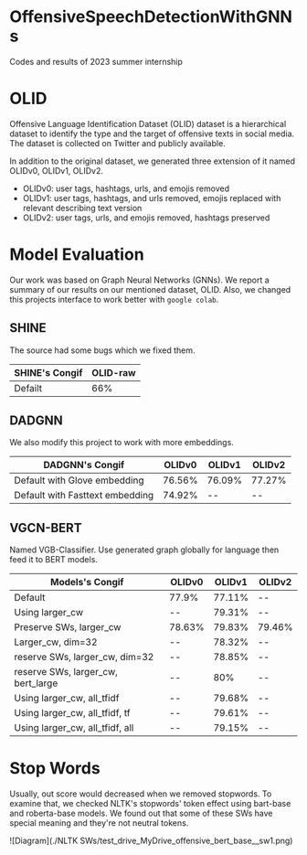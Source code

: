 # OffensiveSpeechDetectionWithGNNs

Codes and results of 2023 summer internship

# OLID

Offensive Language Identification Dataset (OLID) dataset is a hierarchical dataset to identify the type and the target of offensive texts in social media. The dataset is collected on Twitter and publicly available.

In addition to the original dataset, we generated three extension of it named OLIDv0, OLIDv1, OLIDv2.

- OLIDv0: user tags, hashtags, urls, and emojis removed
- OLIDv1: user tags, hashtags, and urls removed, emojis replaced with relevant describing text version
- OLIDv2: user tags, urls, and emojis removed, hashtags preserved

# Model Evaluation

Our work was based on Graph Neural Networks (GNNs). We report a summary of our results on our mentioned dataset, OLID.
Also, we changed this projects interface to work better with `google colab`.

## SHINE

The source had some bugs which we fixed them.

|SHINE's Congif| OLID-raw|
|--|--|
|Defailt|66%|

## DADGNN

We also modify this project to work with more embeddings.

|DADGNN's Congif| OLIDv0| OLIDv1| OLIDv2|
|--|--|--|--|
|Default with Glove embedding| 76.56% | 76.09% | 77.27% |
|Default with Fasttext embedding| 74.92% | -- | -- |

## VGCN-BERT

Named VGB-Classifier. Use generated graph  globally for language then feed it to BERT models.

|Models's Congif| OLIDv0| OLIDv1| OLIDv2|
|--|--|--|--|
|Default|77.9%|77.11%|--|
|Using larger_cw|--|79.31%|--|
|Preserve SWs, larger_cw|78.63%|79.83%|79.46%|
|Larger_cw, dim=32|--|78.32%|--|
|reserve SWs, larger_cw, dim=32|--|78.85%|--|
|reserve SWs, larger_cw, bert_large|--|80%|--|
|Using larger_cw, all_tfidf|--|79.68%|--|
|Using larger_cw, all_tfidf, tf|--|79.61%|--|
|Using larger_cw, all_tfidf, all|--|79.15%|--|

# Stop Words

Usually, out score would decreased when we removed stopwords. To examine that, we checked NLTK's stopwords' token effect using bart-base and roberta-base models. We found out that some of these SWs have special meaning and they're not neutral tokens.

![Diagram](./NLTK SWs/test_drive_MyDrive_offensive_bert_base__sw1.png)


